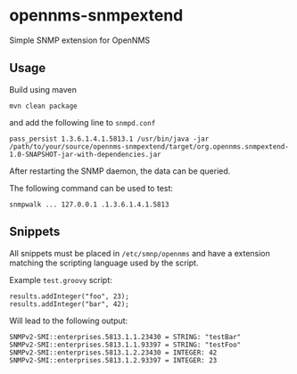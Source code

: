 # opennms-snmpextend
Simple SNMP extension for OpenNMS

## Usage
Build using maven
```
mvn clean package
```
and add the following line to `snmpd.conf`
```
pass_persist 1.3.6.1.4.1.5813.1 /usr/bin/java -jar /path/to/your/source/opennms-snmpextend/target/org.opennms.snmpextend-1.0-SNAPSHOT-jar-with-dependencies.jar
```
After restarting the SNMP daemon, the data can be queried.

The following command can be used to test:
```
snmpwalk ... 127.0.0.1 .1.3.6.1.4.1.5813
```


## Snippets
All snippets must be placed in `/etc/smnp/opennms` and have a extension matching the scripting language used by the script.

Example `test.groovy` script:
```
results.addInteger("foo", 23);
results.addInteger("bar", 42);
```

Will lead to the following output:
```
SNMPv2-SMI::enterprises.5813.1.1.23430 = STRING: "testBar"
SNMPv2-SMI::enterprises.5813.1.1.93397 = STRING: "testFoo"
SNMPv2-SMI::enterprises.5813.1.2.23430 = INTEGER: 42
SNMPv2-SMI::enterprises.5813.1.2.93397 = INTEGER: 23
```
